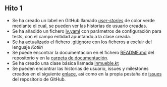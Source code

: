 ## Hito 1

- Se ha creado un label en GitHub llamado [*user-stories*](https://github.com/rauldpm/InmobilIV/labels/user-stories) de color verde mediante el cual, se pueden ver las historias de usuario creadas.
- Se ha añadido un fichero [iv.yaml](../../iv.yaml) con parámetros de configuración para tests, con el campo entidad apuntando a la clase creada.
- Se ha actualizado el fichero [.gitignore](../../.gitignore) con los ficheros a excluir del lenguaje *Kotlin*
- Se puede encontrar la documentación en el fichero [README.md](../../README.md) del repositorio y en la [carpeta de documentación](../../docs/).
- Se ha creado una clase básica llamada [inmueble.kt](../../app/src/main/kotlin/InmobilIV/inmueble.kt)
- Se pueden encontrar las historias de usuario, issues y milestones creados en el siguiente [enlace](../issues.md), así como en la propia pestaña de [issues](https://github.com/rauldpm/InmobilIV/issues) del repositorio de GitHub.
